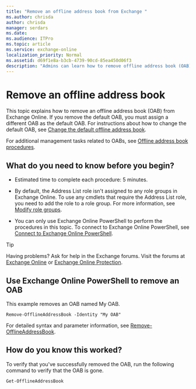```yaml
---
title: "Remove an offline address book from Exchange "
ms.author: chrisda
author: chrisda
manager: serdars
ms.date: 
ms.audience: ITPro
ms.topic: article
ms.service: exchange-online
localization_priority: Normal
ms.assetid: d69f1e8a-b3cb-4739-90cd-85ea450d06f3
description: "Admins can learn how to remove offline address book (OAB) from Exchange Online."
---
```


# Remove an offline address book

This topic explains how to remove an offline address book (OAB) from Exchange Online. If you remove the default OAB, you must assign a different OAB as the default OAB. For instructions about how to change the default OAB, see [Change the default offline address book](change-default-offline-address-book.md).

For additional management tasks related to OABs, see [Offline address book procedures](offline-address-book-procedures.md).

## What do you need to know before you begin?

- Estimated time to complete each procedure: 5 minutes.

- By default, the Address List role isn't assigned to any role groups in Exchange Online. To use any cmdlets that require the Address List role, you need to add the role to a role group. For more information, see [Modify role groups](../../permissions-exo/role-groups.md#modify-role-groups).

- You can only use Exchange Online PowerShell to perform the procedures in this topic. To connect to Exchange Online PowerShell, see [Connect to Exchange Online PowerShell](https://docs.microsoft.com/powershell/exchange/exchange-online/connect-to-exchange-online-powershell/connect-to-exchange-online-powershell).

> [!TIP]
> Having problems? Ask for help in the Exchange forums. Visit the forums at [Exchange Online](https://go.microsoft.com/fwlink/p/?linkId=267542) or [Exchange Online Protection](https://go.microsoft.com/fwlink/p/?linkId=285351). 

## Use Exchange Online PowerShell to remove an OAB

This example removes an OAB named My OAB.

```
Remove-OfflineAddressBook -Identity "My OAB"
```

For detailed syntax and parameter information, see [Remove-OfflineAddressBook](https://technet.microsoft.com/library/88a8f173-34b9-4e75-8f1a-26ad6f972e98.aspx).


## How do you know this worked?

To verify that you've successfully removed the OAB, run the following command to verify that the OAB is gone.

```
Get-OfflineAddressBook
```
